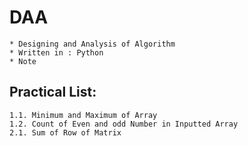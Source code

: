 # DAA
	* Designing and Analysis of Algorithm
	* Written in : Python
	* Note

## Practical List:
	1.1. Minimum and Maximum of Array
	1.2. Count of Even and odd Number in Inputted Array
	2.1. Sum of Row of Matrix